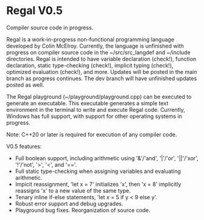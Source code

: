 # Regal V0.5

Compiler source code in progress.

Regal is a work-in-progress non-functional programming language developed by Colin McElroy. Currently, the language is unfinished with progress on compiler source code in the ~/src/src_langdef and ~/include directories. Regal is intended to have variable declaration (check!), function declaration, static type-checking (check!), implicit typing (check!), optimized evaluation (check!), and more. Updates will be posted in the main branch as progress continues. The dev branch will have unfinished updates posted as well.

The Regal playground (~/playground/playground.cpp) can be executed to generate an executable. This executable generates a simple text environment in the terminal to write and execute Regal code. Currently, Windows has full support, with support for other operating systems in progress.

Note: C++20 or later is required for execution of any compiler code.

V0.5 features:
 - Full boolean support, including arithmetic using '&'/'and', '|'/'or', '||'/'xor', '!'/'not', '>', '<', and '=='.
 - Full static type-checking when assigning variables and evaluating arithmetic.
 - Impicit reassignment, 'let x = 7' initializes 'x', then 'x = 8' implicitly reassigns 'x' to a new value of the same type.
 - Tenary inline if-else statements, 'let x = 5 if y < 9 else y'.
 - Robust error support and debug upgrades.
 - Playground bug fixes. Reorganization of source code.

